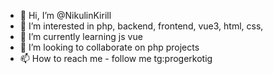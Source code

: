 - 👋 Hi, I’m @NikulinKirill
- 👀 I’m interested in php, backend, frontend, vue3, html, css,
- 🌱 I’m currently learning js vue
- 💞️ I’m looking to collaborate on php projects
- 📫 How to reach me - follow me tg:progerkotig

<!---
NikulinKirill/NikulinKirill is a ✨ special ✨ repository because its `README.md` (this file) appears on your GitHub profile.
You can click the Preview link to take a look at your changes.
--->
